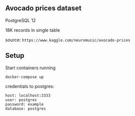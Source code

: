 Avocado prices dataset
----------------------

PostgreSQL 12

18K records in single table

source: `https://www.kaggle.com/neuromusic/avocado-prices`

Setup
-----
Start containers running

`docker-compose up`

credentials to postgres:
```
host: localhost:3333
user: postgres
password: example
database: postgres
```